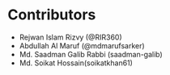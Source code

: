 # Contributors
* Rejwan Islam Rizvy (@RIR360)
* Abdullah Al Maruf (@mdmarufsarker)
* Md. Saadman Galib Rabbi (saadman-galib)
* Md. Soikat Hossain(soikatkhan61)
